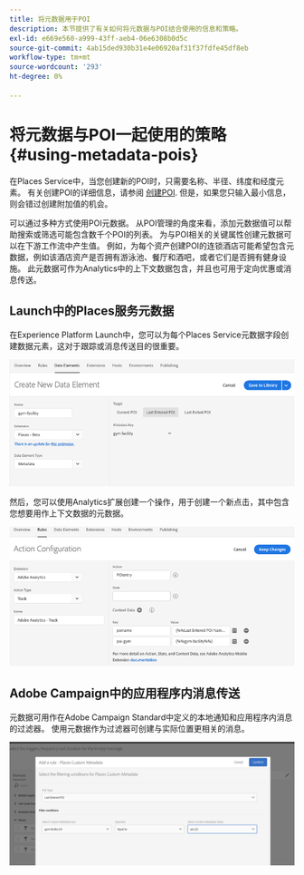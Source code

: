 ```yaml
---
title: 将元数据用于POI
description: 本节提供了有关如何将元数据与POI结合使用的信息和策略。
exl-id: e669e560-a999-43ff-aeb4-06e6308b0d5c
source-git-commit: 4ab15ded930b31e4e06920af31f37fdfe45df8eb
workflow-type: tm+mt
source-wordcount: '293'
ht-degree: 0%

---
```


# 将元数据与POI一起使用的策略 {#using-metadata-pois}

在Places Service中，当您创建新的POI时，只需要名称、半径、纬度和经度元素。 有关创建POI的详细信息，请参阅 [创建POI](/help/poi-mgmt-ui/create-a-poi-ui.md). 但是，如果您只输入最小信息，则会错过创建附加值的机会。

可以通过多种方式使用POI元数据。 从POI管理的角度来看，添加元数据值可以帮助搜索或筛选可能包含数千个POI的列表。 为与POI相关的关键属性创建元数据可以在下游工作流中产生值。 例如，为每个资产创建POI的连锁酒店可能希望包含元数据，例如该酒店资产是否拥有游泳池、餐厅和酒吧，或者它们是否拥有健身设施。 此元数据可作为Analytics中的上下文数据包含，并且也可用于定向优惠或消息传送。

## Launch中的Places服务元数据

在Experience Platform Launch中，您可以为每个Places Service元数据字段创建数据元素，这对于跟踪或消息传送目的很重要。

![健身设施的数据元素](/help/assets/gymfacility.png)

然后，您可以使用Analytics扩展创建一个操作，用于创建一个新点击，其中包含您想要用作上下文数据的元数据。

![健身设施的操作](/help/assets/Analytics-gym.png)

## Adobe Campaign中的应用程序内消息传送

元数据可用作在Adobe Campaign Standard中定义的本地通知和应用程序内消息的过滤器。 使用元数据作为过滤器可创建与实际位置更相关的消息。

![在ACS中过滤本地通知和应用程序内消息](/help/assets/ACS_gym_metadata.png)
